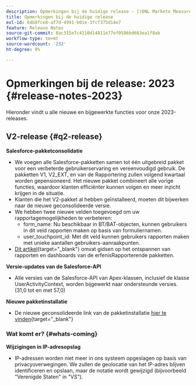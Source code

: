 ```yaml
---
description: Opmerkingen bij de huidige release - [!DNL Marketo Measure] - Productdocumentatie
title: Opmerkingen bij de huidige release
exl-id: 64b8fce8-af7d-4991-b01e-3fcf375d14e7
feature: Release Notes
source-git-commit: 8ac315e7c4110d14811e77ef0586bd663ea1f8ab
workflow-type: tm+mt
source-wordcount: '232'
ht-degree: 0%

---
```


# Opmerkingen bij de release: 2023 {#release-notes-2023}

Hieronder vindt u alle nieuwe en bijgewerkte functies voor onze 2023-releases.

## V2-release {#q2-release}

<p>

**Salesforce-pakketconsolidatie**

* We voegen alle Salesforce-pakketten samen tot één uitgebreid pakket voor een verbeterde gebruikerservaring en vereenvoudigd gebruik. De pakketten V1, V2_EXT, en van de Rapportering zullen volgend kwartaal worden gepensioneerd. Het nieuwe pakket combineert alle vorige functies, waardoor klanten efficiënter kunnen volgen en meer inzicht krijgen in de situatie.
* Klanten die het V2-pakket al hebben geïnstalleerd, moeten dit bijwerken naar de nieuwe geconsolideerde versie.
* We hebben twee nieuwe velden toegevoegd om uw rapportagemogelijkheden te verbeteren:
   * form_name: Nu beschikbaar in BT/BAT-objecten, kunnen gebruikers in dit veld rapporten maken op basis van formuliernamen.
   * user_touchpoint_id: Met dit veld kunnen gebruikers rapporten maken met unieke aantallen gebruikers-aanraakpunten.
* [Dit artikel](/help/configuration-and-setup/marketo-measure-and-salesforce/salesforce-package-consolidation.md){target="_blank"} omvat gidsen op het ontspannen van rapporten en dashboards van de erfenisRapporterende pakketten.

**Versie-updates van de Salesforce-API**

* Alle versies van de Salesforce-API van Apex-klassen, inclusief de klasse UserActivityContext, worden bijgewerkt naar ondersteunde versies. (31,0 tot en met 57,0)

**Nieuwe pakketinstallatie**

* De nieuwe geconsolideerde link van de pakketinstallatie [hier te vinden](https://login.salesforce.com/packaging/installPackage.apexp?p0=04t1P000000VY6Z){target="_blank"}

### Wat komt er? {#whats-coming}

<p>

**Wijzigingen in IP-adresopslag**

* IP-adressen worden niet meer in ons systeem opgeslagen op basis van privacyoverwegingen. We zullen de geolocatie van het IP-adres blijven identificeren en opslaan, maar de notatie wordt gewijzigd (bijvoorbeeld &quot;Verenigde Staten&quot; in &quot;VS&quot;).
